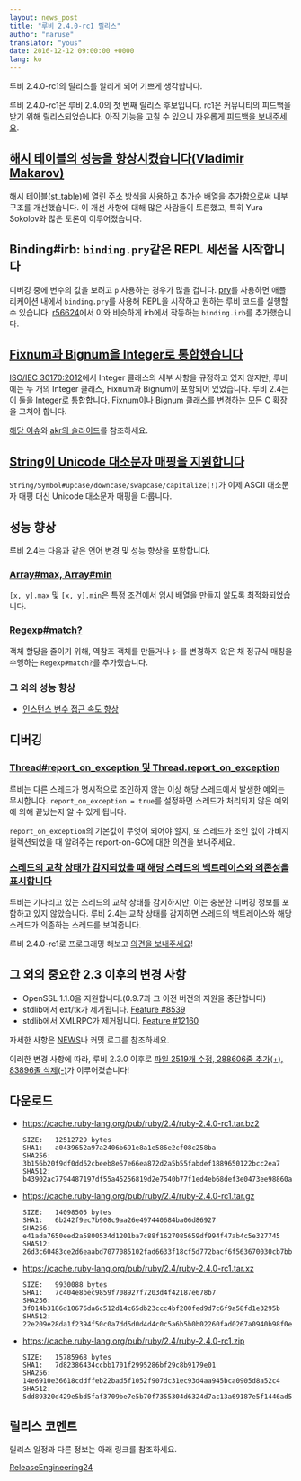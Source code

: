 ```yaml
---
layout: news_post
title: "루비 2.4.0-rc1 릴리스"
author: "naruse"
translator: "yous"
date: 2016-12-12 09:00:00 +0000
lang: ko
---
```


루비 2.4.0-rc1의 릴리스를 알리게 되어 기쁘게 생각합니다.

루비 2.4.0-rc1은 루비 2.4.0의 첫 번째 릴리스 후보입니다.
rc1은 커뮤니티의 피드백을 받기 위해 릴리스되었습니다.
아직 기능을 고칠 수 있으니 자유롭게
[피드백을 보내주세요](https://bugs.ruby-lang.org/projects/ruby/wiki/HowToReport).

## [해시 테이블의 성능을 향상시켰습니다(Vladimir Makarov)](https://bugs.ruby-lang.org/issues/12142)

해시 테이블(st_table)에 열린 주소 방식을 사용하고 추가순 배열을 추가함으로써
내부 구조를 개선했습니다.
이 개선 사항에 대해 많은 사람들이 토론했고, 특히 Yura Sokolov와 많은 토론이
이루어졌습니다.

## Binding#irb: `binding.pry`같은 REPL 세션을 시작합니다

디버깅 중에 변수의 값을 보려고 `p` 사용하는 경우가 많을 겁니다.
[pry](https://github.com/pry/pry)를 사용하면 애플리케이션 내에서
`binding.pry`를 사용해 REPL을 시작하고 원하는 루비 코드를 실행할 수 있습니다.
[r56624](https://github.com/ruby/ruby/commit/493e48897421d176a8faf0f0820323d79ecdf94a)에서
이와 비슷하게 irb에서 작동하는 `binding.irb`를 추가했습니다.

## [Fixnum과 Bignum을 Integer로 통합했습니다](https://bugs.ruby-lang.org/issues/12005)

[ISO/IEC 30170:2012](http://www.iso.org/iso/iso_catalogue/catalogue_tc/catalogue_detail.htm?csnumber=59579)에서
Integer 클래스의 세부 사항을 규정하고 있지 않지만,
루비에는 두 개의 Integer 클래스, Fixnum과 Bignum이 포함되어 있었습니다.
루비 2.4는 이 둘을 Integer로 통합합니다.
Fixnum이나 Bignum 클래스를 변경하는 모든 C 확장을 고쳐야 합니다.

[해당 이슈](https://bugs.ruby-lang.org/issues/12005)와
[akr의 슬라이드](http://www.a-k-r.org/pub/2016-09-08-rubykaigi-unified-integer.pdf)를
참조하세요.

## [String이 Unicode 대소문자 매핑을 지원합니다](https://bugs.ruby-lang.org/issues/10085)

`String/Symbol#upcase/downcase/swapcase/capitalize(!)`가 이제 ASCII 대소문자
매핑 대신 Unicode 대소문자 매핑을 다룹니다.

## 성능 향상

루비 2.4는 다음과 같은 언어 변경 및 성능 향상을 포함합니다.

### [Array#max, Array#min](https://bugs.ruby-lang.org/issues/12172)

`[x, y].max` 및 `[x, y].min`은 특정 조건에서 임시 배열을 만들지 않도록
최적화되었습니다.

### [Regexp#match?](https://bugs.ruby-lang.org/issues/8110)

객체 할당을 줄이기 위해, 역참조 객체를 만들거나 `$~`를 변경하지 않은 채 정규식
매칭을 수행하는 `Regexp#match?`를 추가했습니다.

### 그 외의 성능 향상

* [인스턴스 변수 접근 속도 향상](https://bugs.ruby-lang.org/issues/12274)

## 디버깅

### [Thread#report_on_exception 및 Thread.report_on_exception](https://bugs.ruby-lang.org/issues/6647)

루비는 다른 스레드가 명시적으로 조인하지 않는 이상 해당 스레드에서 발생한 예외는
무시합니다.
`report_on_exception = true`를 설정하면 스레드가 처리되지 않은 예외에 의해
끝났는지 알 수 있게 됩니다.

`report_on_exception`의 기본값이 무엇이 되어야 할지, 또 스레드가 조인 없이
가비지 컬렉션되었을 때 알려주는 report-on-GC에 대한 의견을 보내주세요.

### [스레드의 교착 상태가 감지되었을 때 해당 스레드의 백트레이스와 의존성을 표시합니다](https://bugs.ruby-lang.org/issues/8214)

루비는 기다리고 있는 스레드의 교착 상태를 감지하지만, 이는 충분한 디버깅 정보를
포함하고 있지 않았습니다.
루비 2.4는 교착 상태를 감지하면 스레드의 백트레이스와 해당 스레드가 의존하는
스레드를 보여줍니다.

루비 2.4.0-rc1로 프로그래밍 해보고
[의견을 보내주세요](https://bugs.ruby-lang.org/projects/ruby/wiki/HowToReport)!

## 그 외의 중요한 2.3 이후의 변경 사항

* OpenSSL 1.1.0을 지원합니다.(0.9.7과 그 이전 버전의 지원을 중단합니다)
* stdlib에서 ext/tk가 제거됩니다. [Feature #8539](https://bugs.ruby-lang.org/issues/8539)
* stdlib에서 XMLRPC가 제거됩니다. [Feature #12160](https://bugs.ruby-lang.org/issues/12160)

자세한 사항은 [NEWS](https://github.com/ruby/ruby/blog/v2_4_0_rc1/NEWS)나 커밋
로그를 참조하세요.

이러한 변경 사항에 따라, 루비 2.3.0 이후로
[파일 2519개 수정, 288606줄 추가(+), 83896줄 삭제(-)](https://github.com/ruby/ruby/compare/v2_3_0...v2_4_0_rc1)가
이루어졌습니다!

## 다운로드

* <https://cache.ruby-lang.org/pub/ruby/2.4/ruby-2.4.0-rc1.tar.bz2>

      SIZE:   12512729 bytes
      SHA1:   a0439652a97a2406b691e8a1e586e2cf08c258ba
      SHA256: 3b156b20f9df0dd62cbeeb8e57e66ea872d2a5b55fabdef1889650122bcc2ea7
      SHA512: b43902ac7794487197df55a45256819d2e7540b77f1ed4eb68def3e0473ee98860a400862075bafadbde74f242e1dfe36a18cd6fe05ac42aae1ea6dddc9978ce

* <https://cache.ruby-lang.org/pub/ruby/2.4/ruby-2.4.0-rc1.tar.gz>

      SIZE:   14098505 bytes
      SHA1:   6b242f9ec7b908c9aa26e497440684ba06d86927
      SHA256: e41ada7650eed2a5800534d1201ba7c88f1627085659df994f47ab4c5e327745
      SHA512: 26d3c60483ce2d6eaabd7077085102fad6633f18cf5d772bacf6f563670030cb7bba22d54d8b7dfa5eac8b52990371c4a6ad1c095dff6f6b3a7bbe1a8ffb3754

* <https://cache.ruby-lang.org/pub/ruby/2.4/ruby-2.4.0-rc1.tar.xz>

      SIZE:   9930088 bytes
      SHA1:   7c404e8bec9859f708927f7203d4f42187e678b7
      SHA256: 3f014b3186d10676da6c512d14c65db23ccc4bf200fed9d7c6f9a58fd1e3295b
      SHA512: 22e209e28da1f2394f50c0a7dd5d0d4d4c0c5a6b5b0b02260fad0267a0940b98f0e2b0f36a44f87d1612555cb3022f43cd136a5186c7f87650aa20264408d415

* <https://cache.ruby-lang.org/pub/ruby/2.4/ruby-2.4.0-rc1.zip>

      SIZE:   15785968 bytes
      SHA1:   7d82386434ccbb1701f2995286bf29c8b9179e01
      SHA256: 14e6910e36618cddffeb22bad5f1052f907dc31ec93d4aa945bca0905d8a52c4
      SHA512: 5dd89320d429e5bd5faf3709be7e5b70f7355304d6324d7ac13a69187e5f1446ad5988c8186bc33f4fea8934288294f9d16fea173f39b2b39967746c4b03d1d4

## 릴리스 코멘트

릴리스 일정과 다른 정보는 아래 링크를 참조하세요.

[ReleaseEngineering24](https://bugs.ruby-lang.org/projects/ruby-trunk/wiki/ReleaseEngineering24)
